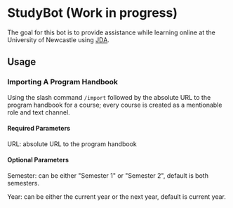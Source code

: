 # StudyBot (Work in progress)

The goal for this bot is to provide assistance while learning online at the University of Newcastle using [JDA](https://github.com/DV8FromTheWorld/JDA).

## Usage

### Importing A Program Handbook

Using the slash command `/import` followed by the absolute URL to the program handbook for a course; every course is created as 
a mentionable role and text channel.

#### Required Parameters

URL: absolute URL to the program handbook

#### Optional Parameters

Semester: can be either "Semester 1" or "Semester 2", default is both semesters.

Year: can be either the current year or the next year, default is current year.
